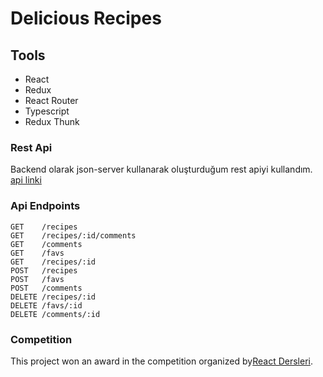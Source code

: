 # Delicious Recipes

## Tools
+ React
+ Redux
+ React Router
+ Typescript 
+ Redux Thunk

### Rest Api
Backend olarak json-server kullanarak oluşturduğum rest apiyi kullandım.
[api linki ](https://esra-recipe.herokuapp.com/)

### Api Endpoints 

```
GET    /recipes
GET    /recipes/:id/comments
GET    /comments
GET    /favs
GET    /recipes/:id
POST   /recipes
POST   /favs
POST   /comments
DELETE /recipes/:id
DELETE /favs/:id
DELETE /comments/:id
```
### Competition

This project won an award in the competition organized by<a href="https://www.youtube.com/channel/UCfSw9Jm29lJHRKU4DmfH0vg">React Dersleri</a>.